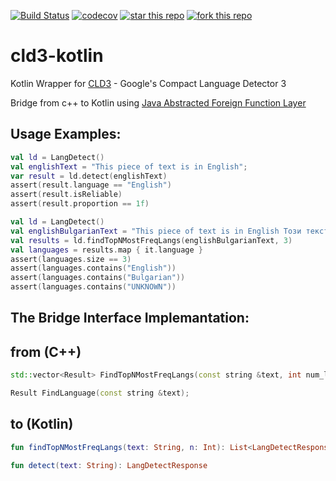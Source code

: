 [![Build Status](https://travis-ci.com/ntedgi/cld3-kotlin.svg?branch=master)](https://travis-ci.com/ntedgi/cld3-kotlin) [![codecov](https://codecov.io/gh/ntedgi/cld3-kotlin/branch/master/graph/badge.svg)](https://codecov.io/gh/ntedgi/cld3-kotlin)
[![star this repo](http://githubbadges.com/star.svg?user=ntedgi&repo=cld3-kotlin&style=flat)](https://github.com/boennemann/badges)
[![fork this repo](http://githubbadges.com/fork.svg?user=ntedgi&repo=cld3-kotlin&style=flat)](https://github.com/boennemann/badges/fork)

# cld3-kotlin
Kotlin Wrapper for [CLD3](https://github.com/google/cld3) -  Google's Compact Language Detector 3 

Bridge from c++ to Kotlin using [Java Abstracted Foreign Function Layer](https://github.com/jnr/jnr-ffi)


## Usage Examples: 

```kotlin
val ld = LangDetect()
val englishText = "This piece of text is in English";
var result = ld.detect(englishText)
assert(result.language == "English")
assert(result.isReliable)
assert(result.proportion == 1f)
```


```kotlin
val ld = LangDetect()
val englishBulgarianText = "This piece of text is in English Този текст е на Български";
val results = ld.findTopNMostFreqLangs(englishBulgarianText, 3)
val languages = results.map { it.language }
assert(languages.size == 3)
assert(languages.contains("English"))
assert(languages.contains("Bulgarian"))
assert(languages.contains("UNKNOWN"))
```







## The Bridge Interface Implemantation:
 
## from (C++) 
```cpp
std::vector<Result> FindTopNMostFreqLangs(const string &text, int num_langs);
```
```cpp
Result FindLanguage(const string &text);
```

## to (Kotlin)
```kotlin
fun findTopNMostFreqLangs(text: String, n: Int): List<LangDetectResponse> 
```

```kotlin
fun detect(text: String): LangDetectResponse 
```

